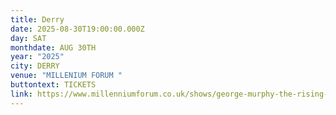 ```yaml
---
title: Derry
date: 2025-08-30T19:00:00.000Z
day: SAT
monthdate: AUG 30TH
year: "2025"
city: DERRY
venue: "MILLENIUM FORUM "
buttontext: TICKETS
link: https://www.millenniumforum.co.uk/shows/george-murphy-the-rising-sons-2/?gad_source=1&gclid=CjwKCAiA3ZC6BhBaEiwAeqfvyg66YunQOq7M-WowdZ2xkTCMGXd10cVMlUcKjc9yzJiNGfntY4BiExoCoaAQAvD_BwE
---
```

